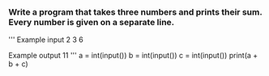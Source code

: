 ### Write a program that takes three numbers and prints their sum. Every number is given on a separate line.
'''
Example input
2
3
6

Example output
11
'''
a = int(input())
b = int(input())
c = int(input())
print(a + b + c)
